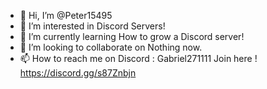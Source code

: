 - 👋 Hi, I’m @Peter15495
- 👀 I’m interested in Discord Servers!
- 🌱 I’m currently learning How to grow a Discord server!
- 💞️ I’m looking to collaborate on Nothing now.
- 📫 How to reach me on Discord : Gabriel271111
Join here ! https://discord.gg/s87Znbjn
<!---
Peter15495/Peter15495 is a ✨ special ✨ repository because its `README.md` (this file) appears on your GitHub profile.
You can click the Preview link to take a look at your changes.
--->
